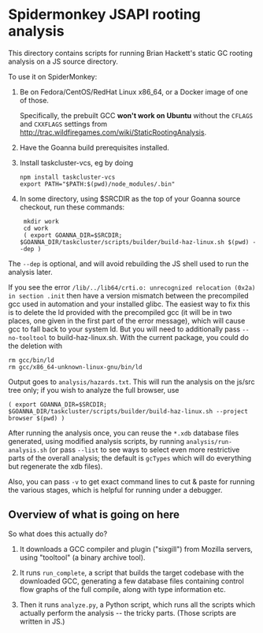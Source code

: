 # Spidermonkey JSAPI rooting analysis

This directory contains scripts for running Brian Hackett's static GC rooting
analysis on a JS source directory.

To use it on SpiderMonkey:

1.  Be on Fedora/CentOS/RedHat Linux x86_64, or a Docker image of one of those.

    Specifically, the prebuilt GCC **won't work on Ubuntu**
    without the `CFLAGS` and `CXXFLAGS` settings from
    <http://trac.wildfiregames.com/wiki/StaticRootingAnalysis>.

2.  Have the Goanna build prerequisites installed.

3.  Install taskcluster-vcs, eg by doing

        npm install taskcluster-vcs
        export PATH="$PATH:$(pwd)/node_modules/.bin"

4. In some directory, using $SRCDIR as the top of your Goanna source checkout,
    run these commands:

        mkdir work
        cd work
        ( export GOANNA_DIR=$SRCDIR; $GOANNA_DIR/taskcluster/scripts/builder/build-haz-linux.sh $(pwd) --dep )

The `--dep` is optional, and will avoid rebuilding the JS shell used to run the
analysis later.

If you see the error ``/lib/../lib64/crti.o: unrecognized relocation (0x2a) in section .init`` then have a version mismatch between the precompiled gcc used in automation and your installed glibc. The easiest way to fix this is to delete the ld provided with the precompiled gcc (it will be in two places, one given in the first part of the error message), which will cause gcc to fall back to your system ld. But you will need to additionally pass ``--no-tooltool`` to build-haz-linux.sh. With the current package, you could do the deletion with

    rm gcc/bin/ld
    rm gcc/x86_64-unknown-linux-gnu/bin/ld

Output goes to `analysis/hazards.txt`. This will run the
analysis on the js/src tree only; if you wish to analyze the full browser, use

    ( export GOANNA_DIR=$SRCDIR; $GOANNA_DIR/taskcluster/scripts/builder/build-haz-linux.sh --project browser $(pwd) )

After running the analysis once, you can reuse the `*.xdb` database files
generated, using modified analysis scripts, by running
`analysis/run-analysis.sh` (or pass `--list` to see ways to select even more
restrictive parts of the overall analysis; the default is `gcTypes` which will
do everything but regenerate the xdb files).

Also, you can pass `-v` to get exact command lines to cut & paste for running the
various stages, which is helpful for running under a debugger.


## Overview of what is going on here

So what does this actually do?

1.  It downloads a GCC compiler and plugin ("sixgill") from Mozilla servers, using
    "tooltool" (a binary archive tool).

2. It runs `run_complete`, a script that builds the target codebase with the
    downloaded GCC, generating a few database files containing control flow
    graphs of the full compile, along with type information etc.

3.  Then it runs `analyze.py`, a Python script, which runs all the scripts
    which actually perform the analysis -- the tricky parts.
    (Those scripts are written in JS.)
